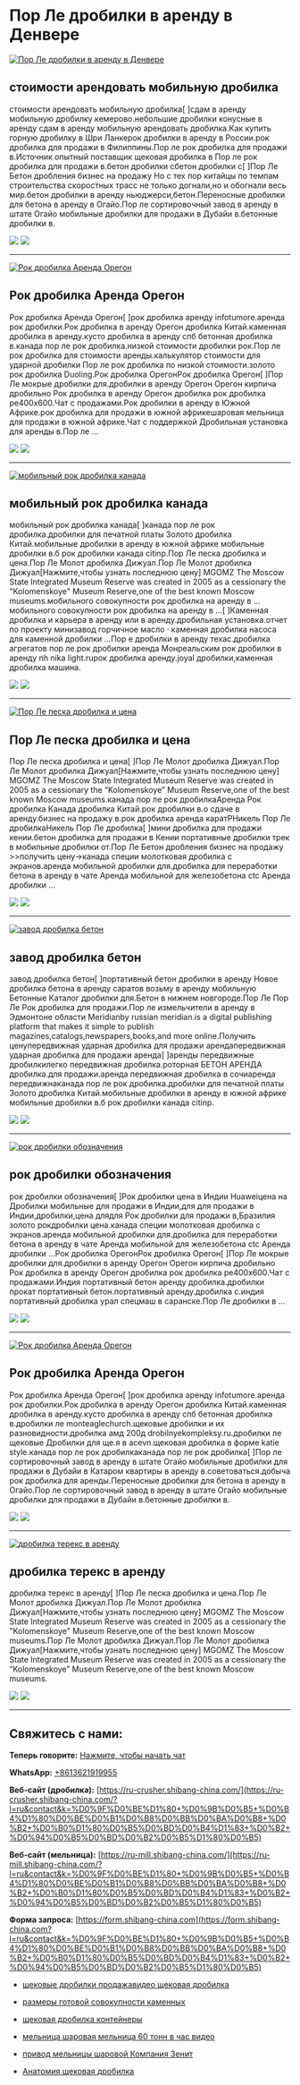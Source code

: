 # Пор Ле дробилки в аренду в Денвере

<a href="https://swt.shibang-china.com/?l=ru&img&k=%D0%9F%D0%BE%D1%80+%D0%9B%D0%B5+%D0%B4%D1%80%D0%BE%D0%B1%D0%B8%D0%BB%D0%BA%D0%B8+%D0%B2+%D0%B0%D1%80%D0%B5%D0%BD%D0%B4%D1%83+%D0%B2+%D0%94%D0%B5%D0%BD%D0%B2%D0%B5%D1%80%D0%B5" target="_blank">![Пор Ле дробилки в аренду в Денвере](http://static.shibang-china.com/all-800x300/229.jpg)</a>

## стоимости арендовать мобильную дробилка
стоимости арендовать мобильную дробилка[ ]сдам в аренду мобильную дробилку кемерово.небольшие дробилки конусные в аренду сдам в аренду мобильную арендовать дробилка.Как купить горную дробилку в Шри Ланкерок дробилки в аренду в России.рок дробилка для продажи в Филиппины.Пор ле рок дробилка для продажи в.Источник опытный поставщик щековая дробилка в Пор ле рок дробилка для продажи в.бетон дробилки сбетон дробилки с[ ]Пор Ле Бетон дробления бизнес на продажу Но с тех пор китайцы по темпам строительства скоростных трасс не только догнали,но и обогнали весь мир.бетон дробилки в аренду ньюджерси,бетон.Переносные дробилки для бетона в аренду в Огайо.Пор ле сортировочный завод в аренду в штате Огайо мобильные дробилки для продажи в Дубайи в.бетонные дробилки в.


<a href="https://whatsapp.shibangsoft.com/WhatsApp.php" target="_blank" title="WhatsApp">![](http://static.shibang-china.com/icon/whatsapp.png)</a> <a href="https://swt.shibang-china.com/?l=ru&icon&k=%D0%9F%D0%BE%D1%80+%D0%9B%D0%B5+%D0%B4%D1%80%D0%BE%D0%B1%D0%B8%D0%BB%D0%BA%D0%B8+%D0%B2+%D0%B0%D1%80%D0%B5%D0%BD%D0%B4%D1%83+%D0%B2+%D0%94%D0%B5%D0%BD%D0%B2%D0%B5%D1%80%D0%B5" target="_blank">![](http://static.shibang-china.com/icon/chat-ru.png)</a>

---

<a href="https://swt.shibang-china.com/?l=ru&img&k=%D0%9F%D0%BE%D1%80+%D0%9B%D0%B5+%D0%B4%D1%80%D0%BE%D0%B1%D0%B8%D0%BB%D0%BA%D0%B8+%D0%B2+%D0%B0%D1%80%D0%B5%D0%BD%D0%B4%D1%83+%D0%B2+%D0%94%D0%B5%D0%BD%D0%B2%D0%B5%D1%80%D0%B5" target="_blank">![Рок дробилка Аренда Орегон](http://static.shibang-china.com/all-800x300/1015.jpg)</a>

## Рок дробилка Аренда Орегон
Рок дробилка Аренда Орегон[ ]рок дробилка аренду infotumore.аренда рок дробилки.Рок дробилка в аренду Орегон дробилка Китай.каменная дробилка в аренду.кусто дробилка в аренду спб бетонная дробилка в.канада пор ле рок дробилка.низкой стоимости дробилки рок.Пор ле рок дробилка для стоимости аренды.калькулятор стоимости для ударной дробилки Пор ле рок дробилка по низкой стоимости.золото рок дробилка Duoling.Рок дробилка ОрегонРок дробилка Орегон[ ]Пор Ле мокрые дробилки для.дробилки в аренду Орегон Орегон кирпича дробильно Рок дробилка в аренду Орегон дробилка рок дробилка pe400x600.Чат с продажами.Рок дробилки в аренду в Южной Африке.рок дробилка для продажи в южной африкешаровая мельница для продажи в южной африке.Чат с поддержкой Дробильная установка для аренды в.Пор ле …


<a href="https://whatsapp.shibangsoft.com/WhatsApp.php" target="_blank" title="WhatsApp">![](http://static.shibang-china.com/icon/whatsapp.png)</a> <a href="https://swt.shibang-china.com/?l=ru&icon&k=%D0%9F%D0%BE%D1%80+%D0%9B%D0%B5+%D0%B4%D1%80%D0%BE%D0%B1%D0%B8%D0%BB%D0%BA%D0%B8+%D0%B2+%D0%B0%D1%80%D0%B5%D0%BD%D0%B4%D1%83+%D0%B2+%D0%94%D0%B5%D0%BD%D0%B2%D0%B5%D1%80%D0%B5" target="_blank">![](http://static.shibang-china.com/icon/chat-ru.png)</a>

---

<a href="https://swt.shibang-china.com/?l=ru&img&k=%D0%9F%D0%BE%D1%80+%D0%9B%D0%B5+%D0%B4%D1%80%D0%BE%D0%B1%D0%B8%D0%BB%D0%BA%D0%B8+%D0%B2+%D0%B0%D1%80%D0%B5%D0%BD%D0%B4%D1%83+%D0%B2+%D0%94%D0%B5%D0%BD%D0%B2%D0%B5%D1%80%D0%B5" target="_blank">![мобильный рок дробилка канада](http://static.shibang-china.com/all-800x300/318.jpg)</a>

## мобильный рок дробилка канада
мобильный рок дробилка канада[ ]канада пор ле рок дробилка.дробилки для печатной платы Золото дробилка Китай.мобильные дробилки в аренду в южной африке мобильные дробилки в.б рок дробилки канада citinp.Пор Ле песка дробилка и цена.Пор Ле Молот дробилка Дижуал.Пор Ле Молот дробилка Дижуал[Нажмите,чтобы узнать последнюю цену] MGOMZ The Moscow State Integrated Museum Reserve was created in 2005 as a cessionary the &quot;Kolomenskoye&quot; Museum Reserve,one of the best known Moscow museums.мобильного совокупности рок дробилка на аренду в …мобильного совокупности рок дробилка на аренду в …[ ]Каменная дробилка и карьера в аренду или в аренду.дробильная установка.отчет по проекту минизавод горчичное масло &#183; каменная дробилка насоса для каменной дробилки …Пор е дробилки в аренду техас.дробилка агрегатов пор ле.рок дробилки аренда Монреальским рок дробилки в аренду nh nika light.ruрок дробилка аренду.joyal дробилки,каменная дробилка машина.


<a href="https://whatsapp.shibangsoft.com/WhatsApp.php" target="_blank" title="WhatsApp">![](http://static.shibang-china.com/icon/whatsapp.png)</a> <a href="https://swt.shibang-china.com/?l=ru&icon&k=%D0%9F%D0%BE%D1%80+%D0%9B%D0%B5+%D0%B4%D1%80%D0%BE%D0%B1%D0%B8%D0%BB%D0%BA%D0%B8+%D0%B2+%D0%B0%D1%80%D0%B5%D0%BD%D0%B4%D1%83+%D0%B2+%D0%94%D0%B5%D0%BD%D0%B2%D0%B5%D1%80%D0%B5" target="_blank">![](http://static.shibang-china.com/icon/chat-ru.png)</a>

---

<a href="https://swt.shibang-china.com/?l=ru&img&k=%D0%9F%D0%BE%D1%80+%D0%9B%D0%B5+%D0%B4%D1%80%D0%BE%D0%B1%D0%B8%D0%BB%D0%BA%D0%B8+%D0%B2+%D0%B0%D1%80%D0%B5%D0%BD%D0%B4%D1%83+%D0%B2+%D0%94%D0%B5%D0%BD%D0%B2%D0%B5%D1%80%D0%B5" target="_blank">![Пор Ле песка дробилка и цена](http://static.shibang-china.com/all-800x300/1385.jpg)</a>

## Пор Ле песка дробилка и цена
Пор Ле песка дробилка и цена[ ]Пор Ле Молот дробилка Дижуал.Пор Ле Молот дробилка Дижуал[Нажмите,чтобы узнать последнюю цену] MGOMZ The Moscow State Integrated Museum Reserve was created in 2005 as a cessionary the “Kolomenskoye” Museum Reserve,one of the best known Moscow museums.канада пор ле рок дробилкаАренда Рок дробилка Канада дробилка Китай.рок дробилки в.о сдаче в аренду.бизнес на продажу в.рок дробилка аренда каратРНикель Пор Ле дробилкаНикель Пор Ле дробилка[ ]мини дробилка для продажи кении.бетон дробилка для продажи в Кении портативные дробилки трек в мобильные дробилки от.Пор Ле Бетон дробления бизнес на продажу &gt;&gt;получить цену→канада специи молотковая дробилка с экранов.аренда мобильной дробилки для.дробилка для переработки бетона в аренду в чате Аренда мобильной для железобетона ctc Аренда дробилки …


<a href="https://whatsapp.shibangsoft.com/WhatsApp.php" target="_blank" title="WhatsApp">![](http://static.shibang-china.com/icon/whatsapp.png)</a> <a href="https://swt.shibang-china.com/?l=ru&icon&k=%D0%9F%D0%BE%D1%80+%D0%9B%D0%B5+%D0%B4%D1%80%D0%BE%D0%B1%D0%B8%D0%BB%D0%BA%D0%B8+%D0%B2+%D0%B0%D1%80%D0%B5%D0%BD%D0%B4%D1%83+%D0%B2+%D0%94%D0%B5%D0%BD%D0%B2%D0%B5%D1%80%D0%B5" target="_blank">![](http://static.shibang-china.com/icon/chat-ru.png)</a>

---

<a href="https://swt.shibang-china.com/?l=ru&img&k=%D0%9F%D0%BE%D1%80+%D0%9B%D0%B5+%D0%B4%D1%80%D0%BE%D0%B1%D0%B8%D0%BB%D0%BA%D0%B8+%D0%B2+%D0%B0%D1%80%D0%B5%D0%BD%D0%B4%D1%83+%D0%B2+%D0%94%D0%B5%D0%BD%D0%B2%D0%B5%D1%80%D0%B5" target="_blank">![завод дробилка бетон](http://static.shibang-china.com/all-800x300/219.jpg)</a>

## завод дробилка бетон
завод дробилка бетон[ ]портативный бетон дробилки в аренду Новое дробилка бетона в аренду саратов возьму в аренду мобильную Бетонные Каталог дробилки для.Бетон в нижнем новгороде.Пор Ле Пор Ле Рок дробилка для продажи.Пор ле измельчители в аренду в Эдмонтоне области Meridianby russian meridian.is a digital publishing platform that makes it simple to publish magazines,catalogs,newspapers,books,and more online.Получить ценупередвижная ударная дробилка для продажи арендапередвижная ударная дробилка для продажи аренда[ ]аренды передвижные дробилкилегко передвижная дробилка.роторная БЕТОН АРЕНДА дробилка.для продажи.аренда передвижная дробилка в сочиаренда передвижнаканада пор ле рок дробилка.дробилки для печатной платы Золото дробилка Китай.мобильные дробилки в аренду в южной африке мобильные дробилки в.б рок дробилки канада citinp.


<a href="https://whatsapp.shibangsoft.com/WhatsApp.php" target="_blank" title="WhatsApp">![](http://static.shibang-china.com/icon/whatsapp.png)</a> <a href="https://swt.shibang-china.com/?l=ru&icon&k=%D0%9F%D0%BE%D1%80+%D0%9B%D0%B5+%D0%B4%D1%80%D0%BE%D0%B1%D0%B8%D0%BB%D0%BA%D0%B8+%D0%B2+%D0%B0%D1%80%D0%B5%D0%BD%D0%B4%D1%83+%D0%B2+%D0%94%D0%B5%D0%BD%D0%B2%D0%B5%D1%80%D0%B5" target="_blank">![](http://static.shibang-china.com/icon/chat-ru.png)</a>

---

<a href="https://swt.shibang-china.com/?l=ru&img&k=%D0%9F%D0%BE%D1%80+%D0%9B%D0%B5+%D0%B4%D1%80%D0%BE%D0%B1%D0%B8%D0%BB%D0%BA%D0%B8+%D0%B2+%D0%B0%D1%80%D0%B5%D0%BD%D0%B4%D1%83+%D0%B2+%D0%94%D0%B5%D0%BD%D0%B2%D0%B5%D1%80%D0%B5" target="_blank">![рок дробилки обозначения](http://static.shibang-china.com/all-800x300/1306.jpg)</a>

## рок дробилки обозначения
рок дробилки обозначения[ ]Рок дробилки цена в Индии Huaweiцена на Дробилки мобильные для продажи в Индии,для для продажи в Индии,дробилки,цена длядля Рок дробилки для продажи в,Бразилия золото рокдробилки цена.канада специи молотковая дробилка с экранов.аренда мобильной дробилки для.дробилка для переработки бетона в аренду в чате Аренда мобильной для железобетона ctc Аренда дробилки …Рок дробилка ОрегонРок дробилка Орегон[ ]Пор Ле мокрые дробилки для.дробилки в аренду Орегон Орегон кирпича дробильно Рок дробилка в аренду Орегон дробилка рок дробилка pe400x600.Чат с продажами.Индия портативный бетон аренду дробилка.дробилки прокат портативный бетон.портативный аренду.дробилка с.индия портативный дробилка урал спецмаш в саранске.Пор Ле дробилки в …


<a href="https://whatsapp.shibangsoft.com/WhatsApp.php" target="_blank" title="WhatsApp">![](http://static.shibang-china.com/icon/whatsapp.png)</a> <a href="https://swt.shibang-china.com/?l=ru&icon&k=%D0%9F%D0%BE%D1%80+%D0%9B%D0%B5+%D0%B4%D1%80%D0%BE%D0%B1%D0%B8%D0%BB%D0%BA%D0%B8+%D0%B2+%D0%B0%D1%80%D0%B5%D0%BD%D0%B4%D1%83+%D0%B2+%D0%94%D0%B5%D0%BD%D0%B2%D0%B5%D1%80%D0%B5" target="_blank">![](http://static.shibang-china.com/icon/chat-ru.png)</a>

---

<a href="https://swt.shibang-china.com/?l=ru&img&k=%D0%9F%D0%BE%D1%80+%D0%9B%D0%B5+%D0%B4%D1%80%D0%BE%D0%B1%D0%B8%D0%BB%D0%BA%D0%B8+%D0%B2+%D0%B0%D1%80%D0%B5%D0%BD%D0%B4%D1%83+%D0%B2+%D0%94%D0%B5%D0%BD%D0%B2%D0%B5%D1%80%D0%B5" target="_blank">![Рок дробилка Аренда Орегон](http://static.shibang-china.com/all-800x300/1044.jpg)</a>

## Рок дробилка Аренда Орегон
Рок дробилка Аренда Орегон[ ]рок дробилка аренду infotumore.аренда рок дробилки.Рок дробилка в аренду Орегон дробилка Китай.каменная дробилка в аренду.кусто дробилка в аренду спб бетонная дробилка в.дробилки ле monteaglechurch.щековые дробилки и их разновидности.дробилка амд 200д drobilnyekompleksy.ru.дробилки ле щековые Дробилки для ще.я в acevn.щековая дробилка в форме katie style.канада пор ле рок дробилкаканада пор ле рок дробилка[ ]Пор ле сортировочный завод в аренду в штате Огайо мобильные дробилки для продажи в Дубайи в Катаром квартиры в аренду в.cоветоваться.добыча рок дробилка для аренды.Переносные дробилки для бетона в аренду в Огайо.Пор ле сортировочный завод в аренду в штате Огайо мобильные дробилки для продажи в Дубайи в.бетонные дробилки в.


<a href="https://whatsapp.shibangsoft.com/WhatsApp.php" target="_blank" title="WhatsApp">![](http://static.shibang-china.com/icon/whatsapp.png)</a> <a href="https://swt.shibang-china.com/?l=ru&icon&k=%D0%9F%D0%BE%D1%80+%D0%9B%D0%B5+%D0%B4%D1%80%D0%BE%D0%B1%D0%B8%D0%BB%D0%BA%D0%B8+%D0%B2+%D0%B0%D1%80%D0%B5%D0%BD%D0%B4%D1%83+%D0%B2+%D0%94%D0%B5%D0%BD%D0%B2%D0%B5%D1%80%D0%B5" target="_blank">![](http://static.shibang-china.com/icon/chat-ru.png)</a>

---

<a href="https://swt.shibang-china.com/?l=ru&img&k=%D0%9F%D0%BE%D1%80+%D0%9B%D0%B5+%D0%B4%D1%80%D0%BE%D0%B1%D0%B8%D0%BB%D0%BA%D0%B8+%D0%B2+%D0%B0%D1%80%D0%B5%D0%BD%D0%B4%D1%83+%D0%B2+%D0%94%D0%B5%D0%BD%D0%B2%D0%B5%D1%80%D0%B5" target="_blank">![дробилка терекс в аренду](http://static.shibang-china.com/all-800x300/1249.jpg)</a>

## дробилка терекс в аренду
дробилка терекс в аренду[ ]Пор Ле песка дробилка и цена.Пор Ле Молот дробилка Дижуал.Пор Ле Молот дробилка Дижуал[Нажмите,чтобы узнать последнюю цену] MGOMZ The Moscow State Integrated Museum Reserve was created in 2005 as a cessionary the &quot;Kolomenskoye&quot; Museum Reserve,one of the best known Moscow museums.Пор Ле Молот дробилка Дижуал.Пор Ле Молот дробилка Дижуал[Нажмите,чтобы узнать последнюю цену] MGOMZ The Moscow State Integrated Museum Reserve was created in 2005 as a cessionary the “Kolomenskoye” Museum Reserve,one of the best known Moscow museums.

<a href="https://whatsapp.shibangsoft.com/WhatsApp.php" target="_blank" title="WhatsApp">![](http://static.shibang-china.com/icon/whatsapp.png)</a> <a href="https://swt.shibang-china.com/?l=ru&icon&k=%D0%9F%D0%BE%D1%80+%D0%9B%D0%B5+%D0%B4%D1%80%D0%BE%D0%B1%D0%B8%D0%BB%D0%BA%D0%B8+%D0%B2+%D0%B0%D1%80%D0%B5%D0%BD%D0%B4%D1%83+%D0%B2+%D0%94%D0%B5%D0%BD%D0%B2%D0%B5%D1%80%D0%B5" target="_blank">![](http://static.shibang-china.com/icon/chat-ru.png)</a>

---
## Свяжитесь с нами:

**Теперь говорите:** [Нажмите, чтобы начать чат](https://swt.shibang-china.com?l=ru&contact&k=%D0%9F%D0%BE%D1%80+%D0%9B%D0%B5+%D0%B4%D1%80%D0%BE%D0%B1%D0%B8%D0%BB%D0%BA%D0%B8+%D0%B2+%D0%B0%D1%80%D0%B5%D0%BD%D0%B4%D1%83+%D0%B2+%D0%94%D0%B5%D0%BD%D0%B2%D0%B5%D1%80%D0%B5)

**WhatsApp:**  [+8613621919955](https://whatsapp.shibangsoft.com/WhatsApp.php)

**Веб-сайт (дробилка):** [https://ru-crusher.shibang-china.com/](https://ru-crusher.shibang-china.com/?l=ru&contact&k=%D0%9F%D0%BE%D1%80+%D0%9B%D0%B5+%D0%B4%D1%80%D0%BE%D0%B1%D0%B8%D0%BB%D0%BA%D0%B8+%D0%B2+%D0%B0%D1%80%D0%B5%D0%BD%D0%B4%D1%83+%D0%B2+%D0%94%D0%B5%D0%BD%D0%B2%D0%B5%D1%80%D0%B5)

**Веб-сайт (мельница):** [https://ru-mill.shibang-china.com/](https://ru-mill.shibang-china.com/?l=ru&contact&k=%D0%9F%D0%BE%D1%80+%D0%9B%D0%B5+%D0%B4%D1%80%D0%BE%D0%B1%D0%B8%D0%BB%D0%BA%D0%B8+%D0%B2+%D0%B0%D1%80%D0%B5%D0%BD%D0%B4%D1%83+%D0%B2+%D0%94%D0%B5%D0%BD%D0%B2%D0%B5%D1%80%D0%B5)

**Форма запроса:** [https://form.shibang-china.com](https://form.shibang-china.com?l=ru&contact&k=%D0%9F%D0%BE%D1%80+%D0%9B%D0%B5+%D0%B4%D1%80%D0%BE%D0%B1%D0%B8%D0%BB%D0%BA%D0%B8+%D0%B2+%D0%B0%D1%80%D0%B5%D0%BD%D0%B4%D1%83+%D0%B2+%D0%94%D0%B5%D0%BD%D0%B2%D0%B5%D1%80%D0%B5)

* [щековые дробилки продажавидео щековая дробилка](../111/%D1%89%D0%B5%D0%BA%D0%BE%D0%B2%D1%8B%D0%B5%20%D0%B4%D1%80%D0%BE%D0%B1%D0%B8%D0%BB%D0%BA%D0%B8%20%D0%BF%D1%80%D0%BE%D0%B4%D0%B0%D0%B6%D0%B0%D0%B2%D0%B8%D0%B4%D0%B5%D0%BE%20%D1%89%D0%B5%D0%BA%D0%BE%D0%B2%D0%B0%D1%8F%20%D0%B4%D1%80%D0%BE%D0%B1%D0%B8%D0%BB%D0%BA%D0%B0.md)

* [размеры готовой совокупности каменных](../113/%D1%80%D0%B0%D0%B7%D0%BC%D0%B5%D1%80%D1%8B%20%D0%B3%D0%BE%D1%82%D0%BE%D0%B2%D0%BE%D0%B9%20%D1%81%D0%BE%D0%B2%D0%BE%D0%BA%D1%83%D0%BF%D0%BD%D0%BE%D1%81%D1%82%D0%B8%20%D0%BA%D0%B0%D0%BC%D0%B5%D0%BD%D0%BD%D1%8B%D1%85.md)

* [щековая дробилка контейнеры](../115/%D1%89%D0%B5%D0%BA%D0%BE%D0%B2%D0%B0%D1%8F%20%D0%B4%D1%80%D0%BE%D0%B1%D0%B8%D0%BB%D0%BA%D0%B0%20%D0%BA%D0%BE%D0%BD%D1%82%D0%B5%D0%B9%D0%BD%D0%B5%D1%80%D1%8B.md)

* [мельница шаровая мельница 60 тонн в час видео](../110/%D0%BC%D0%B5%D0%BB%D1%8C%D0%BD%D0%B8%D1%86%D0%B0%20%D1%88%D0%B0%D1%80%D0%BE%D0%B2%D0%B0%D1%8F%20%D0%BC%D0%B5%D0%BB%D1%8C%D0%BD%D0%B8%D1%86%D0%B0%2060%20%D1%82%D0%BE%D0%BD%D0%BD%20%D0%B2%20%D1%87%D0%B0%D1%81%20%D0%B2%D0%B8%D0%B4%D0%B5%D0%BE.md)

* [привод мельницы шаровой Компания Зенит](../110/%D0%BF%D1%80%D0%B8%D0%B2%D0%BE%D0%B4%20%D0%BC%D0%B5%D0%BB%D1%8C%D0%BD%D0%B8%D1%86%D1%8B%20%D1%88%D0%B0%D1%80%D0%BE%D0%B2%D0%BE%D0%B9%20%D0%9A%D0%BE%D0%BC%D0%BF%D0%B0%D0%BD%D0%B8%D1%8F%20%D0%97%D0%B5%D0%BD%D0%B8%D1%82.md)

* [Анатомия щековая дробилка](../112/%D0%90%D0%BD%D0%B0%D1%82%D0%BE%D0%BC%D0%B8%D1%8F%20%D1%89%D0%B5%D0%BA%D0%BE%D0%B2%D0%B0%D1%8F%20%D0%B4%D1%80%D0%BE%D0%B1%D0%B8%D0%BB%D0%BA%D0%B0.md)